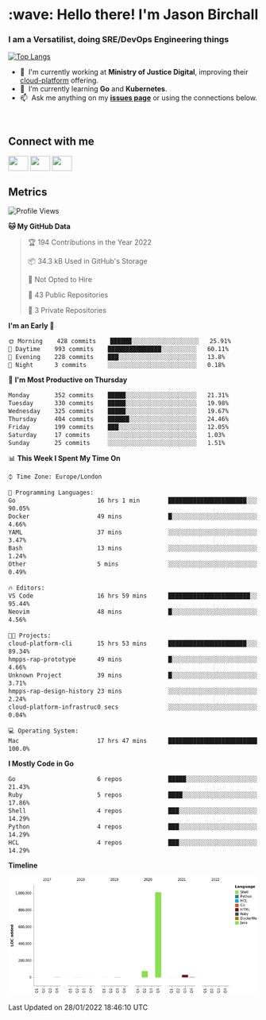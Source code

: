 <h1 align="left" id="jason-title">:wave: Hello there! I'm Jason Birchall</h1>
<h3 align="left">I am a Versatilist, doing SRE/DevOps Engineering things</h3>

[![Top Langs](https://github-readme-stats.vercel.app/api?username=jasonBirchall&show_icons=true&count_private=true&include_all_commits=true&theme=gruvbox)](https://github.com/anuraghazra/github-readme-stats)

- :office: &nbsp;I'm currently working at **Ministry of Justice Digital**, improving their [cloud-platform](https://github.com/ministryofjustice/cloud-platform) offering.
- :seedling: &nbsp;I’m currently learning **Go** and **Kubernetes**.
- :mailbox: &nbsp;Ask me anything on my **[issues page]** or using the connections below.


<br>

<h2>Connect with me</h2>
<p>
<a href="https://twitter.com/jsonBirchall" target="blank"><img align="center" src="https://cdn.jsdelivr.net/npm/simple-icons@3.0.1/icons/twitter.svg" alt="" height="30" width="40" /></a>
<a href="https://keybase.io/json0" target="blank"><img align="center" src="https://cdn.jsdelivr.net/npm/simple-icons@3.0.1/icons/keybase.svg" alt="" height="30" width="40" /></a>
<a href="https://www.reddit.com/user/kakorate" target="blank"><img align="center" src="https://cdn.jsdelivr.net/npm/simple-icons@3.0.1/icons/reddit.svg" alt="" height="30" width="40" /></a>
</p>

<h2>Metrics</h2>

<!--START_SECTION:waka-->
![Profile Views](http://img.shields.io/badge/Profile%20Views-9-blue)

**🐱 My GitHub Data** 

> 🏆 194 Contributions in the Year 2022
 > 
> 📦 34.3 kB Used in GitHub's Storage 
 > 
> 🚫 Not Opted to Hire
 > 
> 📜 43 Public Repositories 
 > 
> 🔑 3 Private Repositories  
 > 
**I'm an Early 🐤** 

```text
🌞 Morning    428 commits    ██████░░░░░░░░░░░░░░░░░░░   25.91% 
🌆 Daytime    993 commits    ███████████████░░░░░░░░░░   60.11% 
🌃 Evening    228 commits    ███░░░░░░░░░░░░░░░░░░░░░░   13.8% 
🌙 Night      3 commits      ░░░░░░░░░░░░░░░░░░░░░░░░░   0.18%

```
📅 **I'm Most Productive on Thursday** 

```text
Monday       352 commits    █████░░░░░░░░░░░░░░░░░░░░   21.31% 
Tuesday      330 commits    █████░░░░░░░░░░░░░░░░░░░░   19.98% 
Wednesday    325 commits    █████░░░░░░░░░░░░░░░░░░░░   19.67% 
Thursday     404 commits    ██████░░░░░░░░░░░░░░░░░░░   24.46% 
Friday       199 commits    ███░░░░░░░░░░░░░░░░░░░░░░   12.05% 
Saturday     17 commits     ░░░░░░░░░░░░░░░░░░░░░░░░░   1.03% 
Sunday       25 commits     ░░░░░░░░░░░░░░░░░░░░░░░░░   1.51%

```


📊 **This Week I Spent My Time On** 

```text
⌚︎ Time Zone: Europe/London

💬 Programming Languages: 
Go                       16 hrs 1 min        ██████████████████████░░░   90.05% 
Docker                   49 mins             █░░░░░░░░░░░░░░░░░░░░░░░░   4.66% 
YAML                     37 mins             ░░░░░░░░░░░░░░░░░░░░░░░░░   3.47% 
Bash                     13 mins             ░░░░░░░░░░░░░░░░░░░░░░░░░   1.24% 
Other                    5 mins              ░░░░░░░░░░░░░░░░░░░░░░░░░   0.49%

🔥 Editors: 
VS Code                  16 hrs 59 mins      ███████████████████████░░   95.44% 
Neovim                   48 mins             █░░░░░░░░░░░░░░░░░░░░░░░░   4.56%

🐱‍💻 Projects: 
cloud-platform-cli       15 hrs 53 mins      ██████████████████████░░░   89.34% 
hmpps-rap-prototype      49 mins             █░░░░░░░░░░░░░░░░░░░░░░░░   4.66% 
Unknown Project          39 mins             █░░░░░░░░░░░░░░░░░░░░░░░░   3.71% 
hmpps-rap-design-history 23 mins             ░░░░░░░░░░░░░░░░░░░░░░░░░   2.24% 
cloud-platform-infrastruc0 secs              ░░░░░░░░░░░░░░░░░░░░░░░░░   0.04%

💻 Operating System: 
Mac                      17 hrs 47 mins      █████████████████████████   100.0%

```

**I Mostly Code in Go** 

```text
Go                       6 repos             █████░░░░░░░░░░░░░░░░░░░░   21.43% 
Ruby                     5 repos             ████░░░░░░░░░░░░░░░░░░░░░   17.86% 
Shell                    4 repos             ███░░░░░░░░░░░░░░░░░░░░░░   14.29% 
Python                   4 repos             ███░░░░░░░░░░░░░░░░░░░░░░   14.29% 
HCL                      4 repos             ███░░░░░░░░░░░░░░░░░░░░░░   14.29%

```


**Timeline**

![Chart not found](https://raw.githubusercontent.com/jasonBirchall/jasonBirchall/main/charts/bar_graph.png) 


 Last Updated on 28/01/2022 18:46:10 UTC
<!--END_SECTION:waka-->

<!-- links -->

[issues page]: https://github.com/jasonBirchall/jasonBirchall/issues "jasonBirchall/issues"
